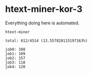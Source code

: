 # htext-miner-kor-3

Everything doing here is automated.

```
htext-miner

total: 612/4514 (13.557820115197163%)

job0: 108
job1: 109
job2: 157
job3: 118
job4: 120
```